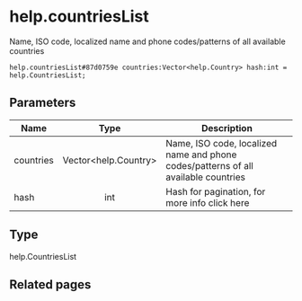 # help.countriesList
Name, ISO code, localized name and phone codes/patterns of all available countries

```
help.countriesList#87d0759e countries:Vector<help.Country> hash:int = help.CountriesList;
```

## Parameters
| Name | Type | Description |
| ---- | :----: | ----------- |
| countries | Vector<help.Country> | Name, ISO code, localized name and phone codes/patterns of all available countries |
| hash | int | Hash for pagination, for more info click here |


## Type
help.CountriesList

## Related pages
